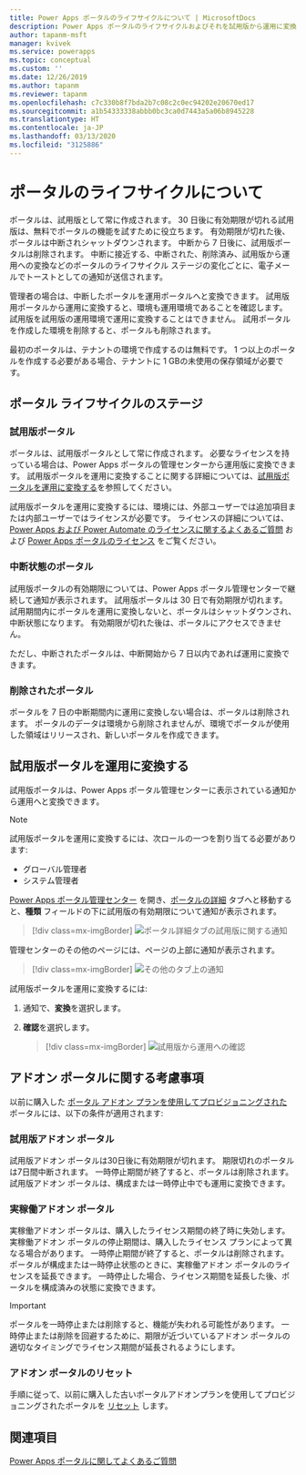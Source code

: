 ```yaml
---
title: Power Apps ポータルのライフサイクルについて | MicrosoftDocs
description: Power Apps ポータルのライフサイクルおよびそれを試用版から運用に変換することに関する情報。
author: tapanm-msft
manager: kvivek
ms.service: powerapps
ms.topic: conceptual
ms.custom: ''
ms.date: 12/26/2019
ms.author: tapanm
ms.reviewer: tapanm
ms.openlocfilehash: c7c330b8f7bda2b7c08c2c0ec94202e20670ed17
ms.sourcegitcommit: a1b54333338abbb0bc3ca0d7443a5a06b8945228
ms.translationtype: HT
ms.contentlocale: ja-JP
ms.lasthandoff: 03/13/2020
ms.locfileid: "3125886"
---
```

# <a name="about-portal-lifecycle"></a>ポータルのライフサイクルについて

ポータルは、試用版として常に作成されます。 30 日後に有効期限が切れる試用版は、無料でポータルの機能を試すために役立ちます。 有効期限が切れた後、ポータルは中断されシャットダウンされます。 中断から 7 日後に、試用版ポータルは削除されます。 中断に接近する、中断された、削除済み、試用版から運用への変換などのポータルのライフサイクル ステージの変化ごとに、電子メールでトーストとしての通知が送信されます。

管理者の場合は、中断したポータルを運用ポータルへと変換できます。 試用版用ポータルから運用に変換すると、環境も運用環境であることを確認します。 試用版を試用版の運用環境で運用に変換することはできません。 試用ポータルを作成した環境を削除すると、ポータルも削除されます。

最初のポータルは、テナントの環境で作成するのは無料です。 1 つ以上のポータルを作成する必要がある場合、テナントに 1 GBの未使用の保存領域が必要です。

## <a name="stages-in-portal-lifecycle"></a>ポータル ライフサイクルのステージ

### <a name="trial-portal"></a>試用版ポータル

ポータルは、試用版ポータルとして常に作成されます。 必要なライセンスを持っている場合は、Power Apps ポータルの管理センターから運用版に変換できます。 試用版ポータルを運用に変換することに関する詳細については、[試用版ポータルを運用に変換する](#convert-a-trial-portal-to-production)を参照してください。

試用版ポータルを運用に変換するには、環境には、外部ユーザーでは追加項目または内部ユーザーではライセンスが必要です。 ライセンスの詳細については、[Power Apps および Power Automate のライセンスに関するよくあるご質問](https://docs.microsoft.com/power-platform/admin/powerapps-flow-licensing-faq) および [Power Apps ポータルのライセンス](https://docs.microsoft.com/power-platform/admin/powerapps-flow-licensing-faq#can-you-share-more-details-regarding-the-new-power-apps-portals-licensing) をご覧ください。

### <a name="suspended-portal"></a>中断状態のポータル

試用版ポータルの有効期限については、Power Apps ポータル管理センターで継続して通知が表示されます。 試用版ポータルは 30 日で有効期限が切れます。 試用期間内にポータルを運用に変換しないと、ポータルはシャットダウンされ、中断状態になります。 有効期限が切れた後は、ポータルにアクセスできません。

ただし、中断されたポータルは、中断開始から 7 日以内であれば運用に変換できます。 

### <a name="deleted-portal"></a>削除されたポータル

ポータルを 7 日の中断期間内に運用に変換しない場合は、ポータルは削除されます。 ポータルのデータは環境から削除されませんが、環境でポータルが使用した領域はリリースされ、新しいポータルを作成できます。

## <a name="convert-a-trial-portal-to-production"></a>試用版ポータルを運用に変換する

試用版ポータルは、Power Apps ポータル管理センターに表示されている通知から運用へと変換できます。

> [!NOTE]
> 試用版ポータルを運用に変換するには、次ロールの一つを割り当てる必要があります:
> - グローバル管理者
> - システム管理者

[Power Apps ポータル管理センター](admin-overview.md) を開き、[ポータルの詳細](portal-details.md) タブへと移動すると、**種類** フィールドの下に試用版の有効期限について通知が表示されます。

> [!div class=mx-imgBorder]
> ![ポータル詳細タブの試用版に関する通知](../media/admin-center-convert-notif.png "ポータル詳細タブの試用版に関する通知")

管理センターのその他のページには、ページの上部に通知が表示されます。

> [!div class=mx-imgBorder]
> ![その他のタブ上の通知](../media/admin-center-convert-notif-all.png "その他のタブ上の通知")

試用版ポータルを運用に変換するには:

1.  通知で、**変換**を選択します。

2.  **確認**を選択します。

    > [!div class=mx-imgBorder]
    > ![試用版から運用への確認](../media/trial-to-prod-confirm.png "試用版から運用への確認")

## <a name="considerations-for-add-on-portals"></a>アドオン ポータルに関する考慮事項

以前に購入した [ポータル アドオン プランを使用してプロビジョニングされた](../provision-portal-add-on.md) ポータルには、以下の条件が適用されます:

### <a name="trial-add-on-portal"></a>試用版アドオン ポータル

試用版アドオン ポータルは30日後に有効期限が切れます。 期限切れのポータルは7日間中断されます。 一時停止期間が終了すると、ポータルは削除されます。 試用版アドオン ポータルは、構成または一時停止中でも運用に変換できます。

### <a name="production-add-on-portal"></a>実稼働アドオン ポータル

実稼働アドオン ポータルは、購入したライセンス期間の終了時に失効します。 実稼働アドオン ポータルの停止期間は、購入したライセンス プランによって異なる場合があります。 一時停止期間が終了すると、ポータルは削除されます。 ポータルが構成または一時停止状態のときに、実稼働アドオン ポータルのライセンスを延長できます。 一時停止した場合、ライセンス期間を延長した後、ポータルを構成済みの状態に変換できます。

> [!IMPORTANT]
> ポータルを一時停止または削除すると、機能が失われる可能性があります。 一時停止または削除を回避するために、期限が近づいているアドオン ポータルの適切なタイミングでライセンス期間が延長されるようにします。

### <a name="reset-add-on-portal"></a>アドオン ポータルのリセット

手順に従って、以前に購入した古いポータルアドオンプランを使用してプロビジョニングされたポータルを [リセット](reset-portal.md) します。

## <a name="see-also"></a>関連項目

[Power Apps ポータルに関してよくあるご質問](../faq.md)

